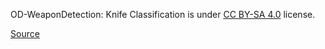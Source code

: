 OD-WeaponDetection: Knife Classification is under [CC BY-SA 4.0](https://creativecommons.org/licenses/by-sa/4.0/legalcode) license.

[Source](https://github.com/ari-dasci/OD-WeaponDetection)